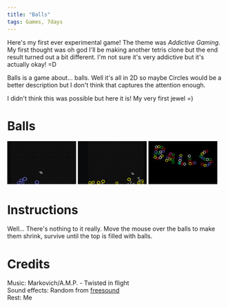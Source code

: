 ```yaml
---
title: "Balls"
tags: Games, 7days
---
```


Here's my first ever experimental game! The theme was *Addictive Gaming*. My first thought was oh god I'll be making another tetris clone but the end result turned out a bit different. I'm not sure it's very addictive but it's actually okay! =D

Balls is a game about... balls. Well it's all in 2D so maybe Circles would be a better description but I don't think that captures the attention enough.

I didn't think this was possible but here it is! My very first jewel =)

# Balls

![](/images/games/thumbs/balls1.jpg)
![](/images/games/thumbs/balls2.jpg)
![](/images/games/thumbs/balls3.jpg)

# Instructions

Well... There's nothing to it really. Move the mouse over the balls to make them shrink, survive until the top is filled with balls.

# Credits

Music: Markovich/A.M.P. - Twisted in flight   
Sound effects: Random from [freesound](http://www.freesound.org/)   
Rest: Me


